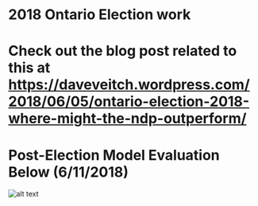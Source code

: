 # 2018 Ontario Election work

# Check out the blog post related to this at https://daveveitch.wordpress.com/2018/06/05/ontario-election-2018-where-might-the-ndp-outperform/


# Post-Election Model Evaluation Below (6/11/2018)

![alt text](https://daveveitch.files.wordpress.com/2018/06/postelectionmodelevaluation1.png?w=1100)
